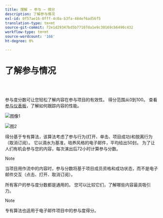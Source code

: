```yaml
---
title: 理解 — 参与 — 得分
description: 了解参与情况
exl-id: 0f57ae16-0fff-4c0a-b3fa-484ef6ad56f5
translation-type: tm+mt
source-git-commit: 72e1d29347bd5b77107da1e9c30169cb6490c432
workflow-type: tm+mt
source-wordcount: '166'
ht-degree: 0%

---
```


# 了解参与情况

<br> 

参与度分数可让您轻松了解内容在参与项目的有效性。 得分范围从0到100。 查看[参与仪表板](https://docs.marketo.com/display/DOCS/The+Engagement+Dashboard)，了解如何跟踪内容的性能。

![图像1](/help/sky/assets/engagement-programs/understanding-the-engagement-score/understanding-the-engagement-score-1.png)

![图2](/help/sky/assets/engagement-programs/understanding-the-engagement-score/understanding-the-engagement-score-2.png)

得分基于专有算法，该算法考虑了参与行为(打开、单击、项目成功)和脱离行为（取消订阅）。 它以滴水为基准，培养风格的电子邮件，平均给出50封。 为了让人们有机会参与您的内容，每次演出后72小时计算参与分数。

>[!NOTE]
>
>当项目用作流中的内容时，参与分数将基于项目成员资格和成功状态，而不是电子邮件交互（点击、打开、取消订阅）。
>
>所有客户的参与度分数都是通用的。 您可以比较它们，了解哪些内容最具吸引力。

>[!NOTE]
>
>专有算法也适用于电子邮件项目中的参与度得分。
